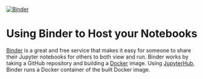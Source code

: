 [![Binder](https://mybinder.org/badge_logo.svg)](https://hub-binder.mybinder.ovh/user/abernerslee-binder-framework-b79n6me3/lab/tree/Days_4_5.ipynb)

# Using Binder to Host your Notebooks
[Binder](https://mybinder.org) is a great and free service that makes it easy for someone to share their Jupyter notebooks for others to both view and run. Binder works by taking a GitHub repository and building a [Docker](https://www.docker.com) image. Using [JupyterHub](https://jupyterhub.readthedocs.io/en/latest/), Binder runs a Docker container of the built Docker image.
